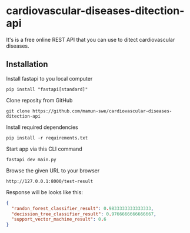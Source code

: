 # cardiovascular-diseases-ditection-api

It's is a free online REST API that you can use to ditect cardiovascular diseases.

## Installation

Install fastapi to you local computer
```
pip install "fastapi[standard]"
```

Clone reposity from GitHub
```
git clone https://github.com/mamun-swe/cardiovascular-diseases-ditection-api
```

Install required dependencies
```
pip install -r requirements.txt
```

Start app via this CLI command

```
fastapi dev main.py
```

Browse the given URL to your browser

```
http://127.0.0.1:8000/test-result
```

Response will be looks like this:

```json
{
  "randon_forest_classifier_result": 0.9833333333333333,
  "decission_tree_classifier_result": 0.9766666666666667,
  "support_vector_machine_result": 0.6
}
```